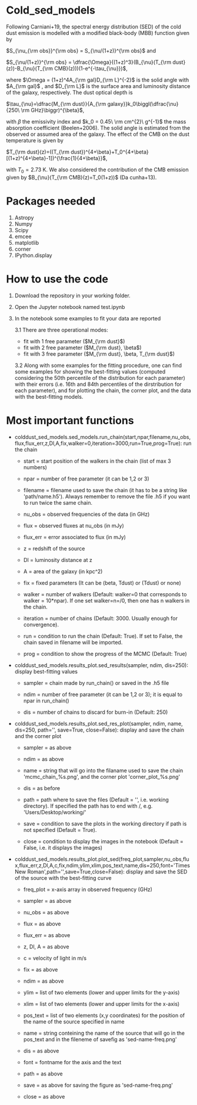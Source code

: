 # Cold_sed_models

Following Carniani+19, the spectral energy distribution (SED) of the cold dust emission is modelled with a modified black-body (MBB) function given by
 
$S_{\nu_{\rm obs}}^{\rm obs} = S_{\nu/(1+z)}^{\rm obs}$  and 

$S_{\nu/(1+z)}^{\rm obs} = \dfrac{\Omega}{(1+z)^3}(B_{\nu}(T_{\rm dust}(z))-B_{\nu}(T_{\rm CMB}(z)))(1-e^{-\tau_{\nu}})$, 

where $\Omega = (1+z)^4A_{\rm gal}D_{\rm L}^{-2}$ is the solid angle with $A_{\rm gal}$ , and $D_{\rm L}$ is the surface area and luminosity distance of the galaxy, respectively. The dust optical depth is

$\tau_{\nu}=\dfrac{M_{\rm dust}}{A_{\rm galaxy}}k_0\biggl(\dfrac{\nu}{250\ \rm GHz}\biggr)^{\beta}$,

with $\beta$ the emissivity index and $k_0 = 0.45\  \rm cm^{2}\ g^{-1}$ the mass absorption coefficient (Beelen+2006). The solid angle is estimated from the observed or assumed area of the galaxy. The effect of the CMB on the dust temperature is given by

$T_{\rm dust}(z)=((T_{\rm dust})^{4+\beta}+T_0^{4+\beta}[(1+z)^{4+\beta}-1])^{\frac{1}{4+\beta}}$,

with $T_0 = 2.73$ K.
We also considered the contribution of the CMB emission given by $B_{\nu}(T_{\rm CMB}(z)=T_0(1+z))$ (Da cunha+13).

# Packages needed

1. Astropy
2. Numpy
3. Scipy
4. emcee
5. matplotlib
6. corner
7. IPython.display

# How to use the code

1. Download the repository in your working folder.
2. Open the Jupyter notebook named test.ipynb
3. In the notebook some examples to fit your data are reported
   
   3.1 There are three operational modes:
   - fit with 1 free parameter ($M_{\rm dust}$)
   - fit with 2 free parameter ($M_{\rm dust}, \beta$)
   - fit with 3 free parameter ($M_{\rm dust}, \beta, T_{\rm dust}$)
     
   3.2 Along with some examples for the fitting procedure, one can find some examples for showing the best-fitting values (computed considering the 50th percentile of the distribution for each parameter) with their errors (i.e. 16th and 84th percentiles of the dirstribution for each parameter), and for plotting the chain, the corner plot, and the data with the best-fitting models.

# Most important functions

- colddust_sed_models.sed_models.run_chain(start,npar,filename,nu_obs,flux,flux_err,z,Dl,A,fix,walker=0,iteration=3000,run=True,prog=True): run the chain
  
  - start = start position of the walkers in the chain (list of max 3 numbers)
    
  - npar = number of free parameter (it can be 1,2 or 3)
    
  - filename = filename used to save the chain (it has to be a string like 'path/name.h5'). Always remember to remove the file .h5 if you want to run twice the same chain.
    
  - nu_obs = observed frequencies of the data (in GHz)
    
  - flux = observed fluxes at nu_obs (in mJy)
    
  - flux_err = error associated to flux (in mJy)
    
  - z = redshift of the source
    
  - Dl = luminosity distance at z
    
  - A = area of the galaxy (in kpc^2)
    
  - fix = fixed parameters (It can be (beta, Tdust) or (Tdust) or none)
    
  - walker = number of walkers (Default: walker=0 that corresponds to walker = 10*npar). If one set walker=n=/0, then one has n walkers in the chain.
    
  - iteration = number of chains (Default: 3000. Usually enough for convergence).
    
  - run = condition to run the chain (Default: True). If set to False, the chain saved in filename will be imported.
    
  - prog = condition to show the progress of the MCMC (Default: True)
 
- colddust_sed_models.results_plot.sed_results(sampler, ndim, dis=250): display best-fitting values

   - sampler = chain made by run_chain() or saved in the .h5 file
     
   - ndim = number of free parameter (it can be 1,2 or 3); it is equal to npar in run_chain()
     
   - dis = number of chains to discard for burn-in (Default: 250)

- colddust_sed_models.results_plot.sed_res_plot(sampler, ndim, name, dis=250, path='', save=True, close=False): display and save the chain and the corner plot

  - sampler = as above
    
  - ndim = as above
    
  - name = string that will go into the filaname used to save the chain 'mcmc_chain_%s.png', and the corner plot 'corner_plot_%s.png'
    
  - dis = as before
    
  - path = path where to save the files (Default = '', i.e. working directory). If specified the path has to end with /, e.g. 'Users/Desktop/working/'
    
  - save = condition to save the plots in the working directory if path is not specified (Default = True).
    
  - close = condition to display the images in the notebook (Default = False, i.e. it displays the images)

 - colddust_sed_models.results_plot.plot_sed(freq_plot,sampler,nu_obs,flux,flux_err,z,Dl,A,c,fix,ndim,ylim,xlim,pos_text,name,dis=250,font='Times New Roman',path='',save=True,close=False): display and save the SED of the source with the best-fitting curve

   - freq_plot = x-axis array in observed frequency (GHz)
     
   - sampler = as above
     
   - nu_obs = as above
     
   - flux = as above
     
   - flux_err = as above
     
   - z, Dl, A = as above
     
   - c = velocity of light in m/s
     
   - fix = as above
     
   - ndim = as above
     
   - ylim = list of two elements (lower and upper limits for the y-axis)
     
   - xlim = list of two elements (lower and upper limits for the x-axis)
     
   - pos_text = list of two elements (x,y coordinates) for the position of the name of the source specified in name
     
   - name = string conteining the name of the source that will go in the pos_text and in the fileneme of savefig as 'sed-name-freq.png'
     
   - dis = as above
     
   - font = fontname for the axis and the text
     
   - path = as above
     
   - save = as above for saving the figure as 'sed-name-freq.png'
     
   - close = as above
    
